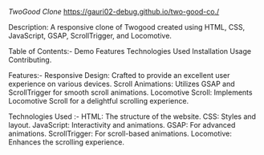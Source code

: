 *TwoGood Clone*     https://gauri02-debug.github.io/two-good-co./


Description: 
A responsive clone of Twogood created using HTML, CSS, JavaScript, GSAP, ScrollTrigger, and Locomotive.

Table of Contents:- 
Demo Features Technologies Used Installation Usage Contributing.

Features:- 
Responsive Design: Crafted to provide an excellent user experience on various devices. Scroll Animations: Utilizes GSAP and ScrollTrigger for smooth scroll animations. Locomotive Scroll: Implements Locomotive Scroll for a delightful scrolling experience.

Technologies Used :- 
HTML: The structure of the website. 
CSS: Styles and layout. 
JavaScript: Interactivity and animations. 
GSAP: For advanced animations. 
ScrollTrigger: For scroll-based animations. 
Locomotive: Enhances the scrolling experience. 

